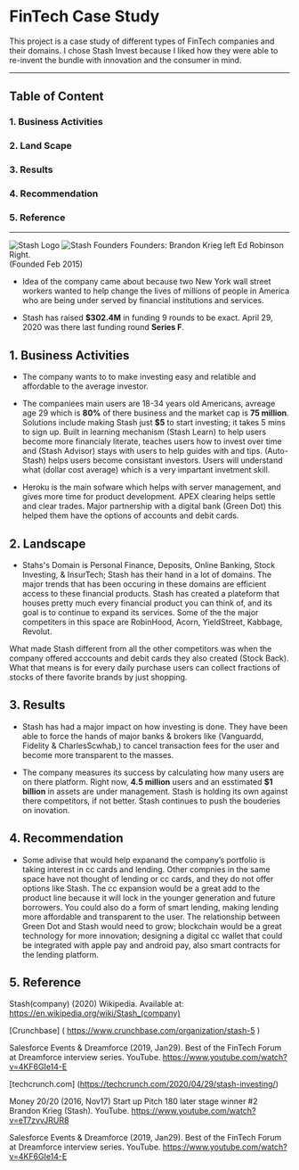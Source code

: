  # FinTech Case Study 
 This project is a case study of different types of FinTech companies and their domains. I chose Stash Invest because I liked how they were able to re-invent the bundle with innovation and the consumer in mind. 




___
## Table of Content 

### 1. Business Activities 
### 2. Land Scape 
### 3. Results
### 4. Recommendation
### 5. Reference
____



![Stash Logo](https://cdn.nerdwallet.com/investing/logos/Stash-Logo__Purple.png)
![Stash Founders](https://image.cnbcfm.com/api/v1/image/104032319-BrandonEdPhoto.jpg?v=1529472997&w=1400&h=950) 
Founders: Brandon Krieg left Ed Robinson Right.  
     (Founded Feb 2015) 

* Idea of the company came about because two New York wall street workers wanted to help change the lives of millions of people in America who are being under served by financial institutions and services.

* Stash has raised **$302.4M** in funding 9 rounds to be exact. April 29, 2020 was there last funding round **Series F**.

 



## 1. Business Activities 
* The company wants to to make investing easy and relatible and affordable to the average investor. 

* The companiees main users are 18-34 years old Americans, avreage age 29 which is **80%** of there business and the market cap is **75 million**. Solutions include making Stash just **$5** to start investing; it takes 5 mins to sign up. Built in learning mechanism (Stash Learn) to help users become more financialy literate, teaches users how to invest over time and (Stash Advisor) stays with users to help guides with and tips. (Auto-Stash) helps users become consistant investors.  Users will understand what (dollar cost average) which is a very impartant invetment skill. 
 

* Heroku is the main sofware which helps with server management, and gives more time for product development. 
APEX clearing helps settle and clear trades. 
Major partnership with a digital bank (Green Dot) this helped them have the options of accounts and debit cards.



## 2. Landscape
 * Stahs's Domain is Personal Finance, Deposits, Online Banking, Stock Investing, & InsurTech; Stash has their hand in a lot of domains. The major trends that has been occuring in these domains are efficient access to these financial products. Stash has created a plateform that houses pretty much every financial product you can think of, and its goal is to continue to expand its services. Some of the the major competiters in this space are RobinHood, Acorn, YieldStreet, Kabbage, Revolut.
 
 What made Stash different from all the other competitors was when the company offered acccounts and debit cards they also created (Stock Back). What that means is for every daily purchase users can collect fractions of stocks of there favorite brands by just shopping.
  
  
  
  
  ## 3. Results 
 * Stash has had a major impact on how investing is done. They have been able to force the hands of major banks & brokers like (Vanguardd, Fidelity & CharlesScwhab,) to cancel transaction fees for the user and become more transparent to the masses.
 
*  The company measures its success by calculating how many users are on there platform. Right now, **4.5 million** users and an esstimated **$1 billion** in assets are under management.  Stash is holding its own against there competitors, if not better. Stash continues to push the bouderies on inovation. 



## 4. Recommendation
* Some adivise that would help expanand the company’s portfolio is taking interest in cc cards and lending. Other compnies in the same space have not thought of lending or cc cards, and they do not offer options like Stash. The cc expansion would be a great add to the product line because it will lock in the younger generation and future borrowers. You could also do a form of smart lending, making lending more affordable and transparent to the user. The relationship between Green Dot and Stash would need to grow; blockchain would be a great technology for more innovation; designing a digital  cc wallet that could be integrated with apple pay and android pay, also smart contracts for the lending platform.  


## 5. Reference

Stash(company) (2020) Wikipedia. Available at: https://en.wikipedia.org/wiki/Stash_(company)

[Crunchbase] ( https://www.crunchbase.com/organization/stash-5 )

Salesforce Events & Dreamforce (2019, Jan29). Best of the FinTech Forum at Dreamforce interview series. YouTube. https://www.youtube.com/watch?v=4KF6GIe14-E

[techcrunch.com] (https://techcrunch.com/2020/04/29/stash-investing/)

Money 20/20 (2016, Nov17) Start up Pitch 180 later stage winner #2 Brandon Krieg (Stash). YouTube. https://www.youtube.com/watch?v=eT7zvvJRUR8 

Salesforce Events & Dreamforce (2019, Jan29). Best of the FinTech Forum at Dreamforce interview series. YouTube. https://www.youtube.com/watch?v=4KF6GIe14-E




